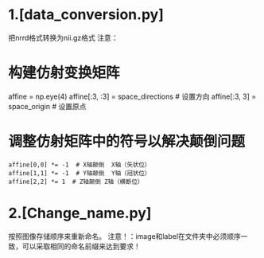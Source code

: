 # 1.[data_conversion.py]
把nrrd格式转换为nii.gz格式
注意：
# 构建仿射变换矩阵
affine = np.eye(4)
affine[:3, :3] = space_directions  # 设置方向
affine[:3, 3] = space_origin  # 设置原点

# 调整仿射矩阵中的符号以解决颠倒问题
```调整1为旋转旋转180度，就是颠倒图像。
affine[0,0] *= -1  # X轴颠倒  X轴（矢状位）
affine[1,1] *= -1  # Y轴颠倒  Y轴（冠状位）
affine[2,2] *= 1  # Z轴颠倒 Z轴（横断位）
```

# 2.[Change_name.py]
按照图像存储顺序来重新命名。
注意！：image和label在文件夹中必须顺序一致，可以采取相同的命名前缀来达到要求！
